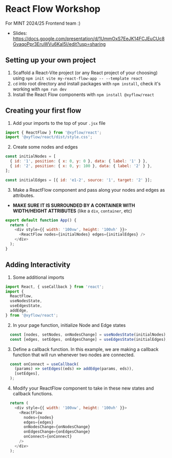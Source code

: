 # React Flow Workshop
For MINT 2024/25 Frontend team :\) 
- Slides: https://docs.google.com/presentation/d/1UmmOxS7EeJK14FCJEuCUc8GvaqoPpr3EruWVu6KaI5I/edit?usp=sharing

## Setting up your own project
1. Scaffold a React-Vite project (or any React project of your choosing) using `npm init vite my-react-flow-app -- --template react`
2. `cd` into root directory and install packages with `npm install`, check it's working with `npm run dev`
3. Install the React Flow components with `npm install @xyflow/react`

## Creating your first flow
1. Add your imports to the top of your `.jsx` file

```js
import { ReactFlow } from '@xyflow/react';
import '@xyflow/react/dist/style.css';
```

2. Create some nodes and edges

```js
const initialNodes = [
  { id: '1', position: { x: 0, y: 0 }, data: { label: '1' } },
  { id: '2', position: { x: 0, y: 100 }, data: { label: '2' } },
];

const initialEdges = [{ id: 'e1-2', source: '1', target: '2' }];
```

3. Make a ReactFlow component and pass along your nodes and edges as attributes. 
- **MAKE SURE IT IS SURROUNDED BY A CONTAINER WITH WIDTH/HEIGHT ATTRIBUTES** (like a `div`, `container`, etc)

```js
export default function App() {
  return (
    <div style={{ width: '100vw', height: '100vh' }}>
      <ReactFlow nodes={initialNodes} edges={initialEdges} />
    </div>
  );
}
```

## Adding Interactivity
1. Some additional imports

```js
import React, { useCallback } from 'react';
import {
  ReactFlow,
  useNodesState,
  useEdgesState,
  addEdge,
} from '@xyflow/react';
```

2. In your page function, initialize Node and Edge states

```js 
  const [nodes, setNodes, onNodesChange] = useNodesState(initialNodes);
  const [edges, setEdges, onEdgesChange] = useEdgesState(initialEdges);
```

3. Define a callback function. In this example, we are making a callback function that will run whenever two nodes are connected.
```js
  const onConnect = useCallback(
    (params) => setEdges((eds) => addEdge(params, eds)),
    [setEdges],
  );
```

4. Modify your ReactFlow component to take in these new states and callback functions.

```js
  return (
    <div style={{ width: '100vw', height: '100vh' }}>
      <ReactFlow
        nodes={nodes}
        edges={edges}
        onNodesChange={onNodesChange}
        onEdgesChange={onEdgesChange}
        onConnect={onConnect}
      />
    </div>
  );
```